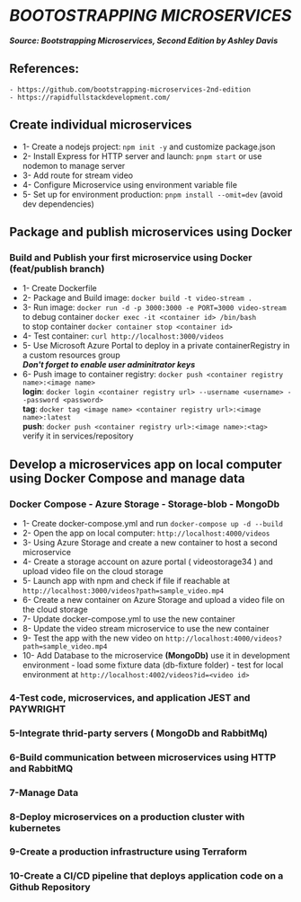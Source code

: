 # _BOOTOSTRAPPING MICROSERVICES_
**_Source: Bootstrapping Microservices, Second Edition by Ashley Davis_**
## References:
    - https://github.com/bootstrapping-microservices-2nd-edition
    - https://rapidfullstackdevelopment.com/


## Create individual microservices

* 1- Create a nodejs project: `npm init -y` and customize package.json
* 2- Install Express for HTTP server and launch: `pnpm start` or use nodemon to manage server
* 3- Add route for stream video
* 4- Configure Microservice using environment variable file
* 5- Set up for environment production: `pnpm install --omit=dev` (avoid dev dependencies)

## Package and publish microservices using Docker
### Build and Publish your first microservice using Docker (feat/publish branch)

* 1- Create Dockerfile
* 2- Package and Build image: `docker build -t video-stream .`
* 3- Run image: `docker run -d -p 3000:3000 -e PORT=3000 video-stream` \
    to debug container `docker exec -it <container id> /bin/bash` \
    to stop container `docker container stop <container id>`
* 4- Test container: `curl http://localhost:3000/videos`
* 5- Use Microsoft Azure Portal to deploy in a private containerRegistry
    in a custom resources group \
    **_Don't forget to enable user adminitrator keys_**
* 6- Push image to container registry: `docker push <container registry name>:<image name>` \
**login**: `docker login <container registry url> --username <username> --password <password>` \
**tag**: `docker tag <image name> <container registry url>:<image name>:latest` \
**push**: `docker push <container registry url>:<image name>:<tag>` \
      verify it in services/repository

## Develop a microservices app on local computer using Docker Compose and manage data
### Docker Compose - Azure Storage - Storage-blob - MongoDb 

* 1- Create docker-compose.yml and run `docker-compose up -d --build`
* 2- Open the app on local computer: `http://localhost:4000/videos`
* 3- Using Azure Storage and create a new container to host a second microservice
* 4- Create a storage account on azure portal ( videostorage34 ) and upload video file on the cloud storage
* 5- Launch app with npm and check if file if reachable at `http://localhost:3000/videos?path=sample_video.mp4`
* 6- Create a new container on Azure Storage and upload a video file on the cloud storage
* 7- Update docker-compose.yml to use the new container
* 8- Update the video stream microservice to use the new container
* 9- Test the app with the new video on `http://localhost:4000/videos?path=sample_video.mp4`
* 10- Add Database to the microservice **(MongoDb)**
use it in development environment - load some fixture data (db-fixture folder) - test for local environment at `http://localhost:4002/videos?id=<video id>`


### 4-Test code, microservices, and application JEST and PAYWRIGHT
### 5-Integrate thrid-party servers ( MongoDb and RabbitMq)
### 6-Build communication between microservices using HTTP and RabbitMQ
### 7-Manage Data
### 8-Deploy microservices on a production cluster with kubernetes
### 9-Create a production infrastructure using Terraform
### 10-Create a CI/CD pipeline that deploys application code on a Github Repository
